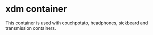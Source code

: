 # xdm container

This container is used with couchpotato, headphones, sickbeard and
transmission containers.
